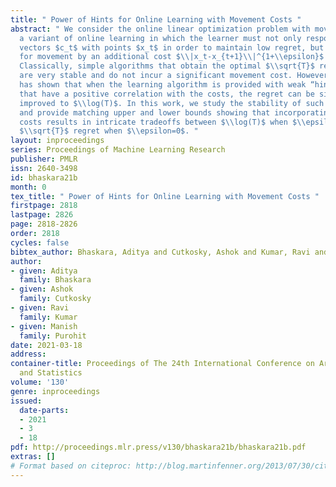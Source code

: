 ```yaml
---
title: " Power of Hints for Online Learning with Movement Costs "
abstract: " We consider the online linear optimization problem with movement costs,
  a variant of online learning in which the learner must not only respond to cost
  vectors $c_t$ with points $x_t$ in order to maintain low regret, but is also penalized
  for movement by an additional cost $\\|x_t-x_{t+1}\\|^{1+\\epsilon}$ for some $\\epsilon>0$.
  Classically, simple algorithms that obtain the optimal $\\sqrt{T}$ regret already
  are very stable and do not incur a significant movement cost. However, recent work
  has shown that when the learning algorithm is provided with weak “hint” vectors
  that have a positive correlation with the costs, the regret can be significantly
  improved to $\\log(T)$. In this work, we study the stability of such algorithms,
  and provide matching upper and lower bounds showing that incorporating movement
  costs results in intricate tradeoffs between $\\log(T)$ when $\\epsilon\\ge 1$ and
  $\\sqrt{T}$ regret when $\\epsilon=0$. "
layout: inproceedings
series: Proceedings of Machine Learning Research
publisher: PMLR
issn: 2640-3498
id: bhaskara21b
month: 0
tex_title: " Power of Hints for Online Learning with Movement Costs "
firstpage: 2818
lastpage: 2826
page: 2818-2826
order: 2818
cycles: false
bibtex_author: Bhaskara, Aditya and Cutkosky, Ashok and Kumar, Ravi and Purohit, Manish
author:
- given: Aditya
  family: Bhaskara
- given: Ashok
  family: Cutkosky
- given: Ravi
  family: Kumar
- given: Manish
  family: Purohit
date: 2021-03-18
address: 
container-title: Proceedings of The 24th International Conference on Artificial Intelligence
  and Statistics
volume: '130'
genre: inproceedings
issued:
  date-parts:
  - 2021
  - 3
  - 18
pdf: http://proceedings.mlr.press/v130/bhaskara21b/bhaskara21b.pdf
extras: []
# Format based on citeproc: http://blog.martinfenner.org/2013/07/30/citeproc-yaml-for-bibliographies/
---
```

